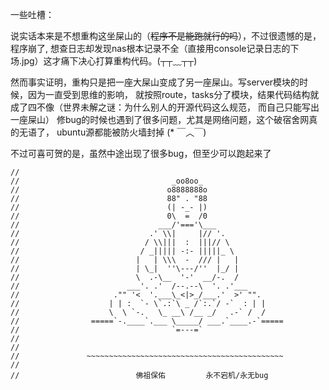 一些吐槽：

说实话本来是不想重构这坐屎山的（~~程序不是能跑就行的吗~~），不过很遗憾的是，程序崩了,
想查日志却发现nas根本记录不全（直接用console记录日志的下场.jpg）这才痛下决心打算重构代码。(┬┬﹏┬┬)

然而事实证明，重构只是把一座大屎山变成了另一座屎山。写server模块的时候，因为一直受到思维的影响，
就按照route，tasks分了模块，结果代码结构就成了四不像（世界未解之谜：为什么别人的开源代码这么规范，
而自己只能写出一座屎山）
修bug的时候也遇到了很多问题，尤其是网络问题，这个破宿舍网真的无语了，
ubuntu源都能被防火墙封掉 (* ￣︿￣)

不过可喜可贺的是，虽然中途出现了很多bug，但至少可以跑起来了


~~~ 极乐语法
//
//                                  _oo8oo_
//                                 o8888888o
//                                 88" . "88
//                                 (| -_- |)
//                                 0\  =  /0
//                               ___/'==='\___
//                             .' \\|     |// '.
//                            / \\|||  :  |||// \
//                           / _||||| -:- |||||_ \
//                          |   | \\\  -  /// |   |
//                          | \_|  ''\---/''  |_/ |
//                          \  .-\__  '-'  __/-.  /
//                        ___'. .'  /--.--\  '. .'___
//                     ."" '<  '.___\_<|>_/___.'  >' "".
//                    | | :  `- \`.:`\ _ /`:.`/ -`  : | |
//                    \  \ `-.   \_ __\ /__ _/   .-` /  /
//                =====`-.____`.___ \_____/ ___.`____.-`=====
//                                  `=---=`
//
//
//               ~~~~~~~~~~~~~~~~~~~~~~~~~~~~~~~~~~~~~~~~~~~~
//
//                          佛祖保佑         永不宕机/永无bug
~~~

